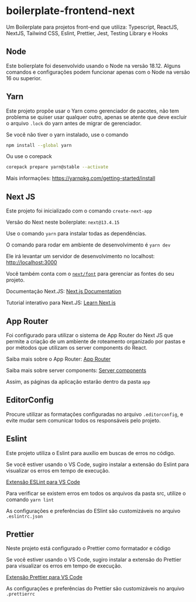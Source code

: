# boilerplate-frontend-next
Um Boilerplate para projetos front-end que utiliza: Typescript, ReactJS, NextJS, Tailwind CSS,  Eslint, Prettier, Jest, Testing Library e Hooks

## Node

Este bolierplate foi desenvolvido usando o Node na versão 18.12. Alguns comandos e configurações podem funcionar apenas com o Node na versão 16 ou superior.

## Yarn

Este projeto propõe usar o Yarn como gerenciador de pacotes, não tem problema se quiser usar qualquer outro, apenas se atente que deve excluir o arquivo ``.lock`` do yarn antes de migrar de gerenciador.

Se você não tiver o yarn instalado, use o comando

```bash
npm install --global yarn
```

Ou use o corepack

```bash
corepack prepare yarn@stable --activate
```

Mais informações: https://yarnpkg.com/getting-started/install

## Next JS

Este projeto foi inicializado com o comando `create-next-app`

Versão do Next neste boilerplate: `next@13.4.15`

Use o comando `yarn` para instalar todas as dependências.

O comando para rodar em ambiente de desenvolvimento é `yarn dev`

Ele irá levantar um servidor de desenvolvimento no localhost: [http://localhost:3000](http://localhost:3000)

Você também conta com o [`next/font`](https://nextjs.org/docs/basic-features/font-optimization) para gerenciar as fontes do seu projeto.

Documentação Next.JS: [Next.js Documentation](https://nextjs.org/docs)

Tutorial interativo para Next.JS: [Learn Next.js](https://nextjs.org/learn)
## App Router

Foi configurado para utilizar o sistema de App Router do Next JS que permite a criação de um ambiente de roteamento organizado por pastas e por métodos que utilizam os server components do React.

Saiba mais sobre o App Router: [App Router](https://nextjs.org/docs/app/building-your-application/routing#the-app-router)

Saiba mais sobre server components: [Server components](https://nextjs.org/docs/getting-started/react-essentials#server-components)

Assim, as páginas da aplicação estarão dentro da pasta `app`

## EditorConfig

Procure utilizar as formatações configuradas no arquivo `.editorconfig`, e evite mudar sem comunicar todos os responsáveis pelo projeto.

## Eslint

Este projeto utiliza o Eslint para auxílio em buscas de erros no código.

Se você estiver usando o VS Code, sugiro instalar a extensão do Eslint para visualizar os erros em tempo de execução.

[Extensão ESLint para VS Code](https://marketplace.visualstudio.com/items?itemName=dbaeumer.vscode-eslint)

Para verificar se existem erros em todos os arquivos da pasta src, utilize o comando `yarn lint`

As configurações e preferências do ESlint são customizáveis no arquivo `.eslintrc.json` 

## Prettier

Neste projeto está configurado o Prettier como formatador e código

Se você estiver usando o VS Code, sugiro instalar a extensão do Prettier para visualizar os erros em tempo de execução.

[Extensão Prettier para VS Code](https://marketplace.visualstudio.com/items?itemName=esbenp.prettier-vscode)

As configurações e preferências do Prettier são customizáveis no arquivo `.prettierrc` 